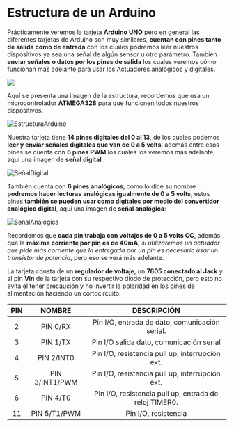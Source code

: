 # Estructura de un Arduino

Prácticamente veremos la tarjeta **Arduino UNO** pero en general las diferentes tarjetas de Arduino son muy similares, **cuentan con pines tanto de salida como de entrada** con los cuales podremos leer nuestros dispositivos ya sea una señal de algún sensor u otro parámetro. También **enviar señales o datos por los pines de salida** los cuales veremos cómo funcionan más adelante para usar los Actuadores analógicos y digitales. 

![](https://www.robomart.com/image/catalog/RM0058/02.jpg)

Aquí se presenta una imagen de la estructura, recordemos que usa un microcontrolador **ATMEGA328** para que funcionen todos nuestros dispositivos.

![EstructuraArduino](https://circuito.cdn.prismic.io/circuito/8e3a980f0f964cc539b4cbbba2654bb660db6f52_arduino-uno-pinout-diagram.png)

Nuestra tarjeta tiene **14 pines digitales del 0 al 13**, de los cuales podemos **leer y enviar señales digitales que van de 0 a 5 volts**, además entre esos pines se cuenta con **6 pines PWM** los cuales los veremos más adelante, aquí una imagen de **señal digital**:

![SeñalDigital](https://github.com/Ezzzzzzzzzzzzzz/CursoRoboticaAplicada/blob/master/Arduino/Se%C3%B1alDigital.JPG)

También cuenta con **6 pines analógicos**, como lo dice su nombre **podremos hacer lecturas analógicas igualmente de 0 a 5 volts**, estos pines **también se pueden usar como digitales por medio del convertidor analógico digital**, aquí una imagen de **señal analógica**:

![SeñalAnalogica](https://github.com/Ezzzzzzzzzzzzzz/CursoRoboticaAplicada/blob/master/Arduino/Se%C3%B1alAnalogica.JPG)

Recordemos que **cada pin trabaja con voltajes de 0 a 5 volts CC**, además que la **máxima corriente por pin es de 40mA**, _si utilizaremos un actuador que pide más corriente que la entregada por un pin es necesario usar un transistor de potencia_, pero eso se verá más adelante. 

La tarjeta consta de un **regulador de voltaje**, un **7805 conectado al Jack** y al pin **Vin** de la tarjeta con su respectivo diodo de protección, pero esto no evita el tener precaución y no invertir la polaridad en los pines de alimentación haciendo un cortocircuito.

PIN   |    NOMBRE     |     DESCRIPCIÓN   
:-----:  | :--------:  |   :------:
2   |  PIN 0/RX    |  Pin I/O, entrada de dato, comunicación serial.
3   |  PIN 1/TX     |  Pin I/O salida dato, comunicación serial
4   | PIN 2/INT0     |  Pin I/O, resistencia pull up, interrupción ext.
5   | PIN 3/INT1/PWM  | Pin I/O, resistencia pull up, interrupción ext.
6  | PIN 4/T0    |  Pin I/O, resistencia pull up, entrada de reloj TIMER0.
11 | PIN 5/T1/PWM  | Pin I/O, resistencia 

<!--stackedit_data:
eyJoaXN0b3J5IjpbLTE3OTk2NzkxODcsNDgyMzE0MDgzXX0=
-->